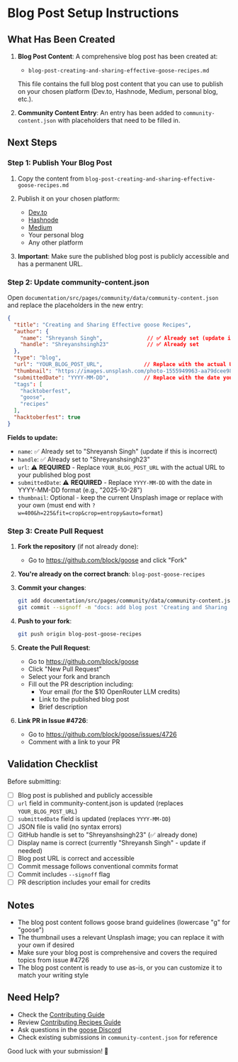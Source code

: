 # Blog Post Setup Instructions

## What Has Been Created

1. **Blog Post Content**: A comprehensive blog post has been created at:
   - `blog-post-creating-and-sharing-effective-goose-recipes.md`
   
   This file contains the full blog post content that you can use to publish on your chosen platform (Dev.to, Hashnode, Medium, personal blog, etc.).

2. **Community Content Entry**: An entry has been added to `community-content.json` with placeholders that need to be filled in.

## Next Steps

### Step 1: Publish Your Blog Post

1. Copy the content from `blog-post-creating-and-sharing-effective-goose-recipes.md`
2. Publish it on your chosen platform:
   - [Dev.to](https://dev.to)
   - [Hashnode](https://hashnode.com)
   - [Medium](https://medium.com)
   - Your personal blog
   - Any other platform

3. **Important**: Make sure the published blog post is publicly accessible and has a permanent URL.

### Step 2: Update community-content.json

Open `documentation/src/pages/community/data/community-content.json` and replace the placeholders in the new entry:

```json
{
  "title": "Creating and Sharing Effective goose Recipes",
  "author": {
    "name": "Shreyansh Singh",              // ✅ Already set (update if different)
    "handle": "Shreyanshsingh23"            // ✅ Already set
  },
  "type": "blog",
  "url": "YOUR_BLOG_POST_URL",             // Replace with the actual URL to your published blog post
  "thumbnail": "https://images.unsplash.com/photo-1555949963-aa79dcee981c?w=400&h=225&fit=crop&crop=entropy&auto=format",
  "submittedDate": "YYYY-MM-DD",           // Replace with the date you're submitting (format: 2025-10-XX)
  "tags": [
    "hacktoberfest",
    "goose",
    "recipes"
  ],
  "hacktoberfest": true
}
```

**Fields to update:**
- `name`: ✅ Already set to "Shreyansh Singh" (update if this is incorrect)
- `handle`: ✅ Already set to "Shreyanshsingh23"
- `url`: ⚠️ **REQUIRED** - Replace `YOUR_BLOG_POST_URL` with the actual URL to your published blog post
- `submittedDate`: ⚠️ **REQUIRED** - Replace `YYYY-MM-DD` with the date in YYYY-MM-DD format (e.g., "2025-10-28")
- `thumbnail`: Optional - keep the current Unsplash image or replace with your own (must end with `?w=400&h=225&fit=crop&crop=entropy&auto=format`)

### Step 3: Create Pull Request

1. **Fork the repository** (if not already done):
   - Go to https://github.com/block/goose and click "Fork"

2. **You're already on the correct branch**: `blog-post-goose-recipes`

3. **Commit your changes**:
   ```bash
   git add documentation/src/pages/community/data/community-content.json
   git commit --signoff -m "docs: add blog post 'Creating and Sharing Effective goose Recipes'"
   ```

4. **Push to your fork**:
   ```bash
   git push origin blog-post-goose-recipes
   ```

5. **Create the Pull Request**:
   - Go to https://github.com/block/goose
   - Click "New Pull Request"
   - Select your fork and branch
   - Fill out the PR description including:
     - Your email (for the $10 OpenRouter LLM credits)
     - Link to the published blog post
     - Brief description

6. **Link PR in Issue #4726**:
   - Go to https://github.com/block/goose/issues/4726
   - Comment with a link to your PR

## Validation Checklist

Before submitting:
- [ ] Blog post is published and publicly accessible
- [ ] `url` field in community-content.json is updated (replaces `YOUR_BLOG_POST_URL`)
- [ ] `submittedDate` field is updated (replaces `YYYY-MM-DD`)
- [ ] JSON file is valid (no syntax errors)
- [ ] GitHub handle is set to "Shreyanshsingh23" (✅ already done)
- [ ] Display name is correct (currently "Shreyansh Singh" - update if needed)
- [ ] Blog post URL is correct and accessible
- [ ] Commit message follows conventional commits format
- [ ] Commit includes `--signoff` flag
- [ ] PR description includes your email for credits

## Notes

- The blog post content follows goose brand guidelines (lowercase "g" for "goose")
- The thumbnail uses a relevant Unsplash image; you can replace it with your own if desired
- Make sure your blog post is comprehensive and covers the required topics from issue #4726
- The blog post content is ready to use as-is, or you can customize it to match your writing style

## Need Help?

- Check the [Contributing Guide](CONTRIBUTING.md)
- Review [Contributing Recipes Guide](CONTRIBUTING_RECIPES.md)
- Ask questions in the [goose Discord](https://discord.gg/goose-oss)
- Check existing submissions in `community-content.json` for reference

Good luck with your submission! 🎉

